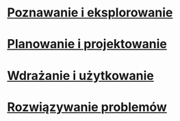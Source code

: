 # [Poznawanie i eksplorowanie](/understand-explore/what-is-ata)
# [Planowanie i projektowanie](/plan-design/ata-capacity-planning)
# [Wdrażanie i użytkowanie](/deploy-use/install-ata)
# [Rozwiązywanie problemów](/troubleshoot/troubleshooting-ata-using-logs)


<!--HONumber=Apr16_HO4-->


